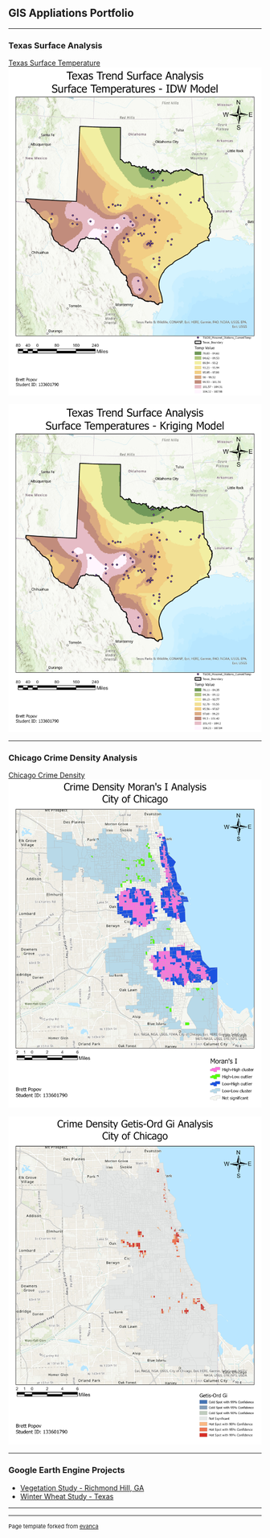 ## GIS Appliations Portfolio 

---

### Texas Surface Analysis

[Texas Surface Temperature](/pdf/BPopov_Lab6.pdf)
<img src="images/IDW.jpg?raw=true"/>

<img src="images/Kriging.jpg?raw=true"/>

---

### Chicago Crime Density Analysis

[Chicago Crime Density](/pdf/BPopov_Lab5.pdf)
<img src="images/Morans I-Map.jpg?raw=true"/>

<img src="images/Ord Gi-Map.jpg?raw=true"/>

---

### Google Earth Engine Projects

- [Vegetation Study - Richmond Hill, GA](https://code.earthengine.google.com/24d59d3099422bee71285a871aa5c207)
- [Winter Wheat Study - Texas]([https://code.earthengine.google.com/c9290379ca5f6e4bd516d02b243ba673])

---




---
<p style="font-size:11px">Page template forked from <a href="https://github.com/evanca/quick-portfolio">evanca</a></p>
<!-- Remove above link if you don't want to attibute -->
